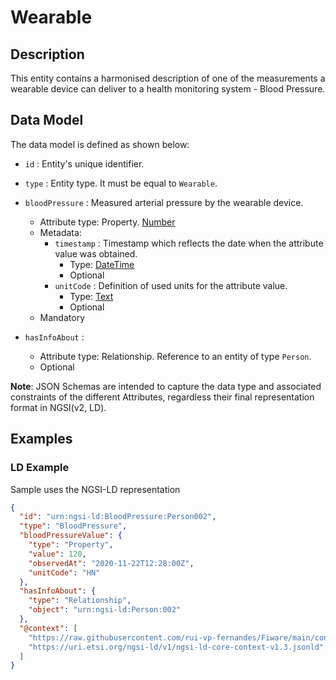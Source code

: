 # Wearable

## Description

This entity contains a harmonised description of one of the measurements a wearable device can deliver to a health monitoring system - Blood Pressure.

## Data Model

The data model is defined as shown below:

-   `id` : Entity's unique identifier.

-   `type` : Entity type. It must be equal to `Wearable`.

-   `bloodPressure` : Measured arterial pressure by the wearable device.
    -   Attribute type: Property. [Number](https://schema.org/Number)
    -   Metadata:
        -   `timestamp` : Timestamp which reflects the date when the attribute
            value was obtained.
            -   Type: [DateTime](https://schema.org/DateTime)
            -   Optional
        -   `unitCode` : Definition of used units for the attribute value.
            -   Type: [Text](https://schema.org/Text)
            -   Optional
    -   Mandatory

-   `hasInfoAbout` : 
    -   Attribute type: Relationship. Reference to an entity of type `Person`.
    -   Optional



**Note**: JSON Schemas are intended to capture the data type and associated
constraints of the different Attributes, regardless their final representation
format in NGSI(v2, LD).

## Examples

### LD Example

Sample uses the NGSI-LD representation

```json
{
  "id": "urn:ngsi-ld:BloodPressure:Person002",
  "type": "BloodPressure",
  "bloodPressureValue": {
    "type": "Property",
    "value": 120,
    "observedAt": "2020-11-22T12:28:00Z",
    "unitCode": "HN"
  },
  "hasInfoAbout": {
    "type": "Relationship",
    "object": "urn:ngsi-ld:Person:002"
  },
  "@context": [
    "https://raw.githubusercontent.com/rui-vp-fernandes/Fiware/main/context.jsonld",
    "https://uri.etsi.org/ngsi-ld/v1/ngsi-ld-core-context-v1.3.jsonld"
  ]
}
```
